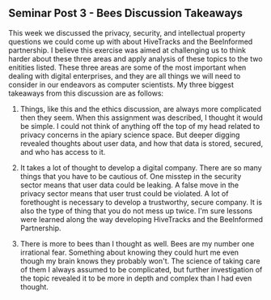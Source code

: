 ## Seminar Post 3 - Bees Discussion Takeaways

This week we discussed the privacy, security, and intellectual property questions we could come up with about HiveTracks and the BeeInformed partnership. I believe
this exercise was aimed at challenging us to think harder about these three areas and apply analysis of these topics to the two enitities listed. These three areas are some of
the most important when dealing with digital enterprises, and they are all things we will need to consider in our endeavors as computer scientists. My three biggest takeaways from
this discussion are as follows:  
  
1. Things, like this and the ethics discussion, are always more complicated then they seem. When this assignment was described, I thought it would be simple. I could not
think of anything off the top of my head related to privacy concerns in the apiary science space. But deeper digging revealed thoughts about user data, and how that data is stored,
 secured, and who has access to it.  
  
2. It takes a lot of thought to develop a digital company. There are so many things that you have to be cautious of. One misstep in the security sector means that user data
 could be leaking. A false move in the privacy sector means that user trust could be violated. A lot of forethought is necessary to develop a trustworthy, secure company. It is also
 the type of thing that you do not mess up twice. I'm sure lessons were learned along the way developing HiveTracks and the BeeInformed Partnership.  
  
3. There is more to bees than I thought as well. Bees are my number one irrational fear. Something about knowing they could hurt me even though my brain knows they probably won't. The
 science of taking care of them I always assumed to be complicated, but further investigation of the topic revealed it to be more in depth and complex than I had even thought.
